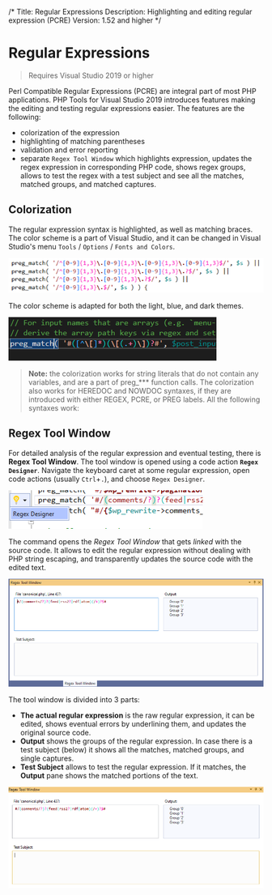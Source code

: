 /*
Title: Regular Expressions
Description: Highlighting and editing regular expression (PCRE)
Version: 1.52 and higher
*/

# Regular Expressions

> Requires Visual Studio 2019 or higher

Perl Compatible Regular Expressions (PCRE) are integral part of most PHP applications. PHP Tools for Visual Studio 2019 introduces features making the editing and testing regular expressions easier. The features are the following:

- colorization of the expression
- highlighting of matching parentheses
- validation and error reporting
- separate `Regex Tool Window` which highlights expression, updates the regex expression in corresponding PHP code, shows regex groups, allows to test the regex with a test subject and see all the matches, matched groups, and matched captures.

## Colorization

The regular expression syntax is highlighted, as well as matching braces. The color scheme is a part of Visual Studio, and it can be changed in Visual Studio's menu `Tools` / `Options` / `Fonts and Colors`.

![pcre highlighting](imgs/preg_match_colorization.png)

The color scheme is adapted for both the light, blue, and dark themes.

![pcre brace matching](imgs/vs-regex-brace-match-dark.gif)

> **Note:** the colorization works for string literals that do not contain any variables, and are a part of preg_*** function calls. The colorization also works for HEREDOC and NOWDOC syntaxes, if they are introduced with either REGEX, PCRE, or PREG labels. All the following syntaxes work:

## Regex Tool Window

For detailed analysis of the regular expression and eventual testing, there is **Regex Tool Window**. The tool window is opened using a code action **`Regex Designer`**. Navigate the keyboard caret at some regular expression, open code actions (usually `Ctrl`+`.`), and choose `Regex Designer`.

![regex designer code action](imgs/pcre_regex_designer_action.png)

The command opens the *Regex Tool Window* that gets *linked* with the source code. It allows to edit the regular expression without dealing with PHP string escaping, and transparently updates the source code with the edited text.

![regex tool window](imgs/regex-tool-window.png)

The tool window is divided into 3 parts:

- **The actual regular expression** is the raw regular expression, it can be edited, shows eventual errors by underlining them, and updates the original source code.
- **Output** shows the groups of the regular expression. In case there is a test subject (below) it shows all the matches, matched groups, and single captures.
- **Test Subject** allows to test the regular expression. If it matches, the **Output** pane shows the matched portions of the text.

![regex test subject](imgs/vs-regex-test-subject.gif)